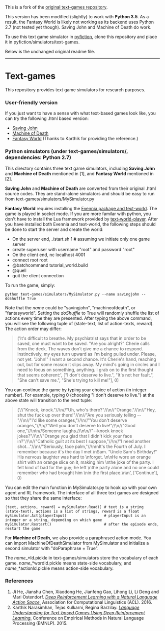 This is a fork of the [original text-games repository](https://github.com/jvking/text-games).

This version has been modified (slightly) to work with **Python 3.5**. As a result, the Fantasy World is likely not working as its backend uses Python 2.7 (not tested yet though). Saving John and Machine of Death do work.

To use this text game simulator in [pyfiction](https://github.com/MikulasZelinka/pyfiction), clone this repository and place it in pyfiction/simulators/text-games.

Below is the unchanged original readme file.

---

# Text-games
This repository provides text game simulators for research purposes.

### User-friendly version
If you just want to have a sense with what text-based games look like, you can try the following .html based version:
 - [Saving John](http://interactivestoryspace.appspot.com/final2_sjohn_jtsay.html)
 - [Machine of Death](http://ifarchive.giga.or.at/if-archive/games/competition2013/web/machineofdeath/MachineOfDeath.html)
 - [Fantasy World](http://horizondark.com:8000/webclient/) (Thanks to Karthik for providing the reference.)

### Python simulators (under text-games/simulators/, dependencies: Python 2.7)
This directory contains three text game simulators, including **Saving John** and **Machine of Death** mentioned in [1], and **Fantasy World** mentioned in [2].

**Saving John** and **Machine of Death** are converted from their original .html source codes. They are stand-alone simulators and should be easy to run from text-games/simulators/MySimulator.py

**Fantasy World** requires installing the [Evennia package and text-world](https://github.com/mrkulk/text-world). The game is played in socket mode. If you are more familar with python, you don't have to install the Lua framework provided by [text-world-player](https://github.com/karthikncode/text-world-player). After you have installed both Evennia and text-world, the following steps should be done to start the server and create the world:
 - On the server end, ./start.sh 1 # assuming we initiate only one game server
 - create superuser with username "root" and password "root"
 - On the client end, nc localhost 4001
 - connect root root
 - @batchcommand tutorial_world.build
 - @quell
 - quit the client connection

To run the game, simply:
```
python text-games/simulators/MySimulator.py --name savingjohn --doShuffle True
```
Note that the _name_ could be "savingjohn", "machineofdeath", or "fantasyworld". Setting the _doShuffle_ to True will randomly shuffle the list of actions every time they are presented. After typing the above command, you will see the following tuple of (state-text, list of action-texts, reward). The action order may differ:

>('It\'s difficult to breathe.     My psychiatrist says that in order to be saved, one must want to be saved. "Are you alright?" Cherie calls from the deck. The waves don\'t give me a chance to respond. Instinctively,  my eyes turn upward as I\'m being pulled under. Please, not yet. "John!"  I want a second chance. It\'s Cherie\'s hand, reaching out, but for some reason it slips  away. My mind\'s going in circles and I need to focus on  something, anything. I grab on to the first thought that  seems coherent:', ["I don't deserve to live.", "It's not her fault.", "She can't save me.", "She's trying to kill me!"], 0)

You can continue the game by typing your choice of action (in integer number). For example, typing 0 (choosing "I don't deserve to live.") at the above state will transition to the next tuple:

>('//"Knock, knock."//\\n//"Uh, who\'s there?"//\\n//"Orange."//\\n//"Hey, shut the fuck up over there!"//\\n//"Are you seriously telling --"//\\n//"I\'d like some oranges,"//\\n//"You don\'t deserve oranges,"//\\n//"Well you don\'t deserve to live!"//\\n//"Good one,"//\\n\\n//Someone laughs.//\\n\\n//"--knock knock jokes?"//\\n//"Orange you glad that I didn\'t kick your face in?"//\\n//"Catholic guilt at its best I suppose,"//\\n//"I need another shot..."//\\n//"Seriously, face palm,"//\\n\\nIt\'s the Fourth of July. I remember because it\'s the day I met \\nSam. "Uncle Sam\'s Birthday!" His nervous laughter was hard to \\nforget. \\n\\nHe wore an orange shirt with an orange slice on it, making him \\nthe joke of the party. I felt kind of bad for the guy; he left \\nthe party alone and no one could remember who had brought him \\nin the first place.\\n\\n', ['Continue'], 0)

You can edit the main function in MySimulator.py to hook up with your own agent and RL framework. The interface of all three text games are designed so that they share the same interface:
```
(text, actions, reward) = mySimulator.Read() # text is a string (state-text), actions is a list of strings, reward is a float
mySimulator.Act(playerInput)                 # playerInput is an integer or a string, depending on which game
mySimulator.Restart()                        # after the episode ends, restart the game
```

For **Machine of Death**, we also provide a paraphrased action mode. You can import MachineOfDeathSimulator from MySimulator and initialize a second simulator with "doParaphrase = True".

The _name_\_\*Id.pickle in text-games/simulators store the vocabulary of each game. _name_\_\*wordId.pickle means state-side vocabulary, and _name_\_\*actionId.pickle means action-side vocabulary.

### References
1. Ji He, Jianshu Chen, Xiaodong He, Jianfeng Gao, Lihong Li, Li Deng and Mari Ostendorf. [_Deep Reinforcement Learning with a Natural Language Action Space._](http://arxiv.org/abs/1511.04636) Association for Computational Linguistics (ACL). 2016.
2. Karthik Narasimhan, Tejas Kulkarni, Regina Barzilay. [_Language Understanding for Text-based Games Using Deep Reinforcement Learning._](http://aclweb.org/anthology/D/D15/D15-1001.pdf) Conference on Empirical Methods in Natural Language Processing (EMNLP). 2015.
